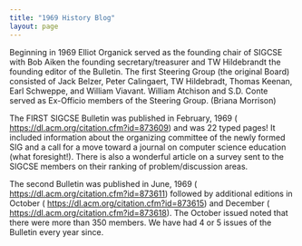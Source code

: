 ```yaml
---
title: "1969 History Blog"
layout: page
---
```


Beginning in 1969 Elliot Organick served as the founding chair of SIGCSE
with Bob Aiken the founding secretary/treasurer and TW Hildebrandt the
founding editor of the Bulletin. The first Steering Group (the original
Board) consisted of Jack Belzer, Peter Calingaert, TW Hildebradt, Thomas
Keenan, Earl Schweppe, and William Viavant. William Atchison and S.D.
Conte served as Ex-Officio members of the Steering Group. (Briana
Morrison)

The FIRST SIGCSE Bulletin was published in February, 1969 (
<https://dl.acm.org/citation.cfm?id=873609>) and was 22 typed pages! It
included information about the organizing committee of the newly formed
SIG and a call for a move toward a journal on computer science education
(what foresight!). There is also a wonderful article on a survey sent to
the SIGCSE members on their ranking of problem/discussion areas.

The second Bulletin was published in June, 1969 (
<https://dl.acm.org/citation.cfm?id=873611>) followed by additional
editions in October ( <https://dl.acm.org/citation.cfm?id=873615>) and
December ( <https://dl.acm.org/citation.cfm?id=873618>). The October
issued noted that there were more than 350 members. We have had 4 or 5
issues of the Bulletin every year since.